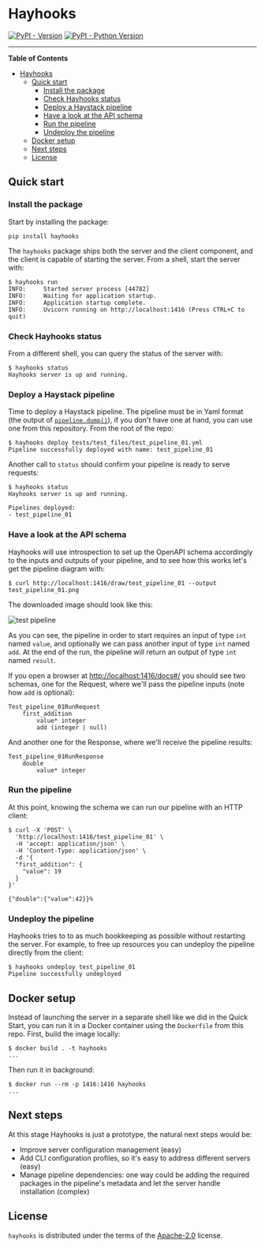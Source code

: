 # Hayhooks

[![PyPI - Version](https://img.shields.io/pypi/v/hayhooks.svg)](https://pypi.org/project/hayhooks)
[![PyPI - Python Version](https://img.shields.io/pypi/pyversions/hayhooks.svg)](https://pypi.org/project/hayhooks)

-----

**Table of Contents**

- [Hayhooks](#hayhooks)
  - [Quick start](#quick-start)
    - [Install the package](#install-the-package)
    - [Check Hayhooks status](#check-hayhooks-status)
    - [Deploy a Haystack pipeline](#deploy-a-haystack-pipeline)
    - [Have a look at the API schema](#have-a-look-at-the-api-schema)
    - [Run the pipeline](#run-the-pipeline)
    - [Undeploy the pipeline](#undeploy-the-pipeline)
  - [Docker setup](#docker-setup)
  - [Next steps](#next-steps)
  - [License](#license)

## Quick start

### Install the package

Start by installing the package:

```console
pip install hayhooks
```

The `hayhooks` package ships both the server and the client component, and the client is capable of starting the
server. From a shell, start the server with:

```console
$ hayhooks run
INFO:     Started server process [44782]
INFO:     Waiting for application startup.
INFO:     Application startup complete.
INFO:     Uvicorn running on http://localhost:1416 (Press CTRL+C to quit)
```
### Check Hayhooks status

From a different shell, you can query the status of the server with:

```console
$ hayhooks status
Hayhooks server is up and running.
```
### Deploy a Haystack pipeline

Time to deploy a Haystack pipeline. The pipeline must be in Yaml format (the output of [`pipeline.dump()`](https://docs.haystack.deepset.ai/v2.0/docs/serialization#converting-a-pipeline-to-yaml)), if you don't have one at hand, you can use
one from this repository. From the root of the repo:

```console
$ hayhooks deploy tests/test_files/test_pipeline_01.yml
Pipeline successfully deployed with name: test_pipeline_01
```

Another call to `status` should confirm your pipeline is ready to serve requests:

```console
$ hayhooks status
Hayhooks server is up and running.

Pipelines deployed:
- test_pipeline_01
```

### Have a look at the API schema

Hayhooks will use introspection to set up the OpenAPI schema accordingly to the inputs and outputs of your pipeline,
and to see how this works let's get the pipeline diagram with:

```console
$ curl http://localhost:1416/draw/test_pipeline_01 --output test_pipeline_01.png
```

The downloaded image should look like this:

![test pipeline](img/test_pipeline_01.png)

As you can see, the pipeline in order to start requires an input of type `int` named `value`, and optionally we can
pass another input of type `int` named `add`. At the end of the run, the pipeline will return an output of type `int`
named `result`.

If you open a browser at [http://localhost:1416/docs#/](http://localhost:1416/docs#/) you should see two schemas, one
for the Request, where we'll pass the pipeline inputs (note how `add` is optional):

```
Test_pipeline_01RunRequest
    first_addition
        value* integer
        add (integer | null)
```

And another one for the Response, where we'll receive the pipeline results:

```
Test_pipeline_01RunResponse
    double
        value* integer
```

### Run the pipeline

At this point, knowing the schema we can run our pipeline with an HTTP client:

```console
$ curl -X 'POST' \
  'http://localhost:1416/test_pipeline_01' \
  -H 'accept: application/json' \
  -H 'Content-Type: application/json' \
  -d '{
  "first_addition": {
    "value": 19
  }
}'

{"double":{"value":42}}%
```

### Undeploy the pipeline

Hayhooks tries to to as much bookkeeping as possible without restarting the server. For example, to free up
resources you can undeploy the pipeline directly from the client:

```console
$ hayhooks undeploy test_pipeline_01
Pipeline successfully undeployed
```

## Docker setup

Instead of launching the server in a separate shell like we did in the Quick Start, you can run it in a Docker
container using the `Dockerfile` from this repo. First, build the image locally:

```console
$ docker build . -t hayhooks
...
```

Then run it in background:

```console
$ docker run --rm -p 1416:1416 hayhooks
...
```
## Next steps

At this stage Hayhooks is just a prototype, the natural next steps would be:

- Improve server configuration management (easy)
- Add CLI configuration profiles, so it's easy to address different servers (easy)
- Manage pipeline dependencies: one way could be adding the required packages in the pipeline's metadata and let the
  server handle installation (complex)


## License

`hayhooks` is distributed under the terms of the [Apache-2.0](https://spdx.org/licenses/Apache-2.0.html) license.
